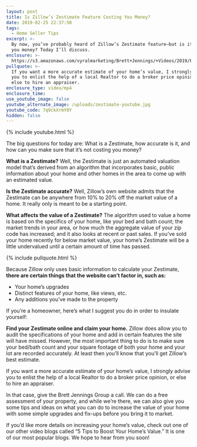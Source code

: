 ```yaml
---
layout: post
title: Is Zillow’s Zestimate Feature Costing You Money?
date: 2019-02-25 22:37:50
tags:
  - Home Seller Tips
excerpt: >-
  By now, you’ve probably heard of Zillow’s Zestimate feature—but is it costing
  you money? Today I’ll discuss.
enclosure: >-
  https://s3.amazonaws.com/vyralmarketing/Brett+Jennings/+Videos/2019/February/Real+Estate+Experts-+Is+Zillows+Zestimate+Feature+Costing+You+Money_.mp4
pullquote: >-
  If you want a more accurate estimate of your home’s value, I strongly advise
  you to enlist the help of a local Realtor to do a broker price opinion, or
  else to hire an appraiser.
enclosure_type: video/mp4
enclosure_time:
use_youtube_image: false
youtube_alternate_image: /uploads/zestimate-youtube.jpg
youtube_code: 7q9ckXrmY8Y
hidden: false
---
```


{% include youtube.html %}

The big questions for today are: What is a Zestimate, how accurate is it, and how can you make sure that it’s not costing you money?

**What is a Zestimate?** Well, the Zestimate is just an automated valuation model that’s derived from an algorithm that incorporates basic, public information about your home and other homes in the area to come up with an estimated value.

**Is the Zestimate accurate?** Well, Zillow’s own website admits that the Zestimate can be anywhere from 10% to 20% off the market value of a home. It really only is meant to be a starting point.

**What affects the value of a Zestimate?** The algorithm used to value a home is based on the specifics of your home, like your bed and bath count; the market trends in your area, or how much the aggregate value of your zip code has increased; and it also looks at recent or past sales. If you’ve sold your home recently for below market value, your home’s Zestimate will be a little undervalued until a certain amount of time has passed.

{% include pullquote.html %}

Because Zillow only uses basic information to calculate your Zestimate, **there are certain things that the website can’t factor in, such as:**

* Your home’s upgrades
* Distinct features of your home, like views, etc.
* Any additions you’ve made to the property

If you’re a homeowner, here’s what I suggest you do in order to insulate yourself:

**Find your Zestimate online and claim your home.** Zillow does allow you to audit the specifications of your home and add in certain features the site will have missed. However, the most important thing to do is to make sure your bed/bath count and your square footage of both your home and your lot are recorded accurately. At least then you’ll know that you’ll get Zillow’s best estimate.

If you want a more accurate estimate of your home’s value, I strongly advise you to enlist the help of a local Realtor to do a broker price opinion, or else to hire an appraiser.

In that case, give the Brett Jennings Group a call. We can do a free assessment of your property, and while we’re there, we can also give you some tips and ideas on what you can do to increase the value of your home with some simple upgrades and fix-ups before you bring it to market.

If you’d like more details on increasing your home’s value, check out one of our other video blogs called “5 Tips to Boost Your Home’s Value.” It is one of our most popular blogs. We hope to hear from you soon!